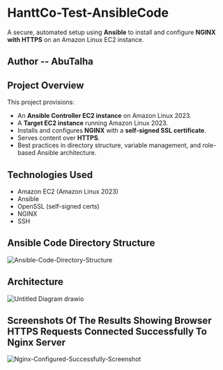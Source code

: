 # HanttCo-Test-AnsibleCode
A secure, automated setup using **Ansible** to install and configure **NGINX with HTTPS** on an Amazon Linux EC2 instance.

## Author -- **AbuTalha**

## Project Overview
This project provisions:
- An **Ansible Controller EC2 instance** on Amazon Linux 2023.
- A **Target EC2 instance** running Amazon Linux 2023.
- Installs and configures **NGINX** with a **self-signed SSL certificate**.
- Serves content over **HTTPS**.
- Best practices in directory structure, variable management, and role-based Ansible architecture.

## Technologies Used

- Amazon EC2 (Amazon Linux 2023)
- Ansible
- OpenSSL (self-signed certs)
- NGINX
- SSH

## Ansible Code Directory Structure

![Ansible-Code-Directory-Structure](https://github.com/user-attachments/assets/f03e79a4-a849-4562-b06a-1f5390aca471)

## Architecture

![Untitled Diagram drawio](https://github.com/user-attachments/assets/d6a34ba8-3882-4047-b9ac-d3805684143c)

## Screenshots Of The Results Showing Browser HTTPS Requests Connected Successfully To Nginx Server

![Nginx-Configured-Successfully-Screenshot](https://github.com/user-attachments/assets/c4b7c85f-a5f1-4cdf-80f9-7fe03ef7d977)
